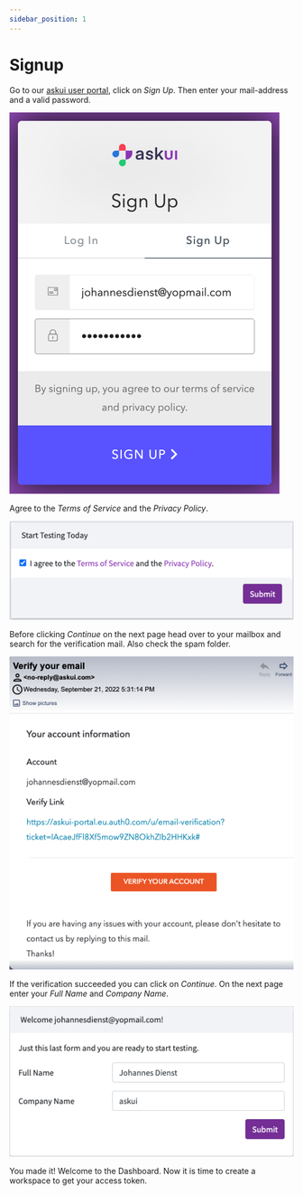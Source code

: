 ```yaml
---
sidebar_position: 1
---
```


# Signup
Go to our [askui user portal](https://app.v2.askui.com/), click on _Sign Up_. Then enter your mail-address and a valid password.

![Overlap](./signup.png)

Agree to the _Terms of Service_ and the _Privacy Policy_.

![Overlap](./agreement_ToS_PP.png)

Before clicking _Continue_ on the next page head over to your mailbox and search for the verification mail. Also check the spam folder.

![Overlap](./verification_mail.png)

If the verification succeeded you can click on _Continue_. On the next page enter your _Full Name_ and _Company Name_.

![Overlap](./welcome_fullname_company.png)

You made it! Welcome to the Dashboard. Now it is time to create a workspace to get your access token.